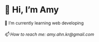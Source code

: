 <h1>👋 Hi, I’m Amy</h1>
<p>🌱 I’m currently learning web developing</p>
<h6>📫 How to reach me: amy.ahn.kr@gmail.com</h6>

<!---
sweetyamy/sweetyamy is a ✨ special ✨ repository because its `README.md` (this file) appears on your GitHub profile.
You can click the Preview link to take a look at your changes.
--->
